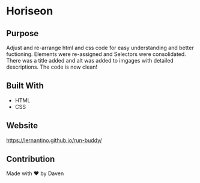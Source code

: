 # Horiseon

## Purpose
Adjust and re-arrange html and css code for easy understanding and better fuctioning. Elements were re-assigned and Selectors were consolidated. There was a title added and alt was added to imgages with detailed descriptions. The code is now clean!

## Built With
* HTML
* CSS

## Website
https://lernantino.github.io/run-buddy/

## Contribution
Made with ❤️ by Daven
